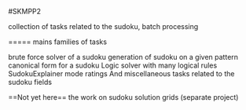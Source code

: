 #SKMPP2

collection of tasks related to the sudoku, 
batch processing


===== mains families of tasks

brute force solver of a sudoku
generation of sudoku on a given pattern
canonical form for a sudoku
Logic solver with many logical rules
SudokuExplainer mode ratings
And miscellaneous tasks related to the sudoku fields

==Not yet here==  the work on sudoku solution grids (separate project)
